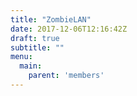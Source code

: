 ```yaml
---
title: "ZombieLAN"
date: 2017-12-06T12:16:42Z
draft: true
subtitle: ""
menu:
  main:
    parent: 'members'
---
```


